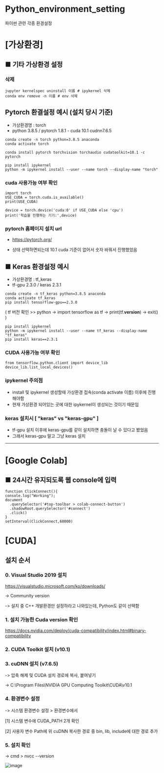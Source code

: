 # Python_environment_setting
파이썬 관련 각종 환경설정


# [가상환경]


## ■ 기타 가상환경 설정

### 삭제
```
jupyter kernelspec uninstall 이름 # ipykernel 삭제
conda env remove -n 이름 # env 삭제
```

## Pytorch 환결설정 예시 (설치 당시 기준)
- 가상환경명 : torch
- python 3.8.5 / pytorch 1.8.1 - cuda 10.1 cudnn7.6.5
```
conda create -n torch python=3.8.5 anaconda
conda activate torch

conda install pytorch torchvision torchaudio cudatoolkit=10.1 -c pytorch

pip install ipykernel
python -m ipykernel install --user --name torch --display-name "torch"
```
### cuda 사용가능 여부 확인
```
import torch
USE_CUDA = torch.cuda.is_available()
print(USE_CUDA)

device = torch.device('cuda:0' if USE_CUDA else 'cpu')
print('학습을 진행하는 기기:',device)
```


### pytorch 홈페이지 설치 url
- https://pytorch.org/

- 상태 선택하면되는데 10.1 cuda 기준이 없어서 숫자 바꿔서 진행했었음

## ■ Keras 환경설정 예시
- 가상환경명 : tf_keras
- tf-gpu 2.3.0 / keras 2.3.1
```
conda create -n tf_keras python=3.8.5 anaconda
conda activate tf_keras
pip install tensorflow-gpu==2.3.0
```
( tf 버전 확인 >> python -> import tensorflow as tf -> print(tf.__version__) -> exit() )
```
pip install ipykernel
python -m ipykernel install --user --name tf_keras --display-name "tf_keras"
pip install keras==2.3.1
```
### CUDA 사용가능 여부 확인
```
from tensorflow.python.client import device_lib
device_lib.list_local_devices()
```


### ipykernel 주의점
- install 및 ipykernel 생성할때 가상환경 접속(conda activate 이름) 이후에 진행해야함
- 현재 가상환경 되어있는 곳에 대한 ipykernel이 생성되는 것이기 때문임

### keras 설치시 [ "keras" vs "keras-gpu" ]
- tf-gpu 설치 이후에 keras-gpu를 같이 설치하면 충돌이 날 수 있다고 봤었음
- 그래서 keras-gpu 말고 그냥 keras 설치

---

# [Google Colab]


## ■ 24시간 유지되도록 웹 console에 입력
```
function ClickConnect(){
console.log("Working"); 
document
  .querySelector('#top-toolbar > colab-connect-button')
  .shadowRoot.querySelector('#connect')
  .click() 
}
setInterval(ClickConnect,60000)
```

# [CUDA]

## 설치 순서

### 0. Visual Studio 2019 설치

https://visualstudio.microsoft.com/ko/downloads/

 -> Community version
 
 -> 설치 중 C++ 개발환경만 설정하라고 나와있는데, Python도 같이 선택함

### 1. 설치 가능한 Cuda version 확인

https://docs.nvidia.com/deploy/cuda-compatibility/index.html#binary-compatibility

### 2. CUDA Toolkit 설치 (v10.1)

### 3. cuDNN 설치 (v7.6.5)

 -> 압축 해제 및 CUDA 설치 경로에 복사, 붙여넣기
 
 -> C:\Program Files\NVIDIA GPU Computing Toolkit\CUDA\v10.1

### 4. 환경변수 설정

 -> 시스템 환경변수 설정 > 환경변수에서

  [1] 시스템 변수에 CUDA_PATH 2개 확인

  [2] 사용자 변수 Path에 위 cuDNN 복사한 경로 중 bin, lib, include에 대한 경로 추가

### 5. 설치 확인

-> cmd > nvcc --version

![image](https://user-images.githubusercontent.com/67678405/119101269-c1b74f00-ba53-11eb-9a98-f09effca5578.png)


